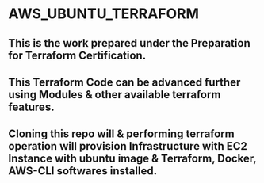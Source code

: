 # AWS_UBUNTU_TERRAFORM

<h2>This is the work prepared under the Preparation for Terraform Certification.</h2>
<h2>This Terraform Code can be advanced further using Modules & other available terraform features.</h2>
<h2>Cloning this repo will & performing terraform operation will provision Infrastructure with EC2 Instance with ubuntu image & Terraform, Docker, AWS-CLI softwares installed.<h2>

